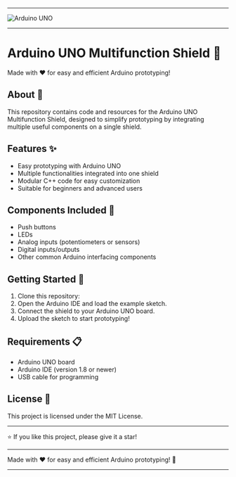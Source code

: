 
---
![Arduino UNO](https://github.com/user-attachments/assets/5c4fc1af-3684-4cc8-9eed-3eb28fd6e44c)

---

# Arduino UNO Multifunction Shield 🚀

Made with ❤️ for easy and efficient Arduino prototyping!

## About 📝

This repository contains code and resources for the Arduino UNO Multifunction Shield, designed to simplify prototyping by integrating multiple useful components on a single shield.

## Features ✨

- Easy prototyping with Arduino UNO
- Multiple functionalities integrated into one shield
- Modular C++ code for easy customization
- Suitable for beginners and advanced users

## Components Included 🔧

- Push buttons
- LEDs
- Analog inputs (potentiometers or sensors)
- Digital inputs/outputs
- Other common Arduino interfacing components

## Getting Started 🚦

1. Clone this repository:
2. Open the Arduino IDE and load the example sketch.
3. Connect the shield to your Arduino UNO board.
4. Upload the sketch to start prototyping!

## Requirements 📋

- Arduino UNO board
- Arduino IDE (version 1.8 or newer)
- USB cable for programming

## License 📄

This project is licensed under the MIT License.

---

⭐️ If you like this project, please give it a star!

---

Made with ❤️ for easy and efficient Arduino prototyping! 🚀

---
